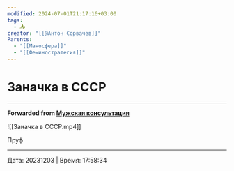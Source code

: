 ```yaml
---
modified: 2024-07-01T21:17:16+03:00
tags:
  - 📥
creator: "[[@Антон Сорвачев]]"
Parents:
  - "[[Маносфера]]"
  - "[[Феминостратегия]]"
---
```


# Заначка в СССР



***

**Forwarded from [Мужская консультация](https://t.me/c/1432284360/13995)**

![[Заначка в СССР.mp4]]

Пруф

---

Дата: 20231203 | Время: 17:58:34
